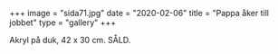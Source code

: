 +++
image = "sida71.jpg"
date = "2020-02-06"
title = "Pappa åker till jobbet"
type = "gallery"
+++

Akryl på duk, 42 x 30 cm. SÅLD.
